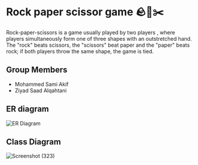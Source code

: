 #  Rock paper scissor game 🪨📃✂️
 Rock-paper-scissors is a game usually played by two players , where players simultaneously form one of three shapes with an outstretched hand. 
The "rock" beats scissors, the "scissors" beat paper and the "paper" beats rock; if both players throw the same shape, the game is tied.
## Group Members
- Mohammed Sami Akif
- Ziyad Saad Alqahtani
## ER diagram
![ER Diagram](https://user-images.githubusercontent.com/98517446/200337472-59bf4723-3bae-4bfe-805f-5e54411428f7.png)

## Class Diagram
![Screenshot (323)](https://user-images.githubusercontent.com/98517446/200327757-a4c81b5d-7875-4545-abb5-d78270c5db15.png)
